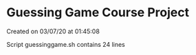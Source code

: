 # Guessing Game Course Project

Created on 03/07/20 at 01:45:08

Script guessinggame.sh contains 24 lines
